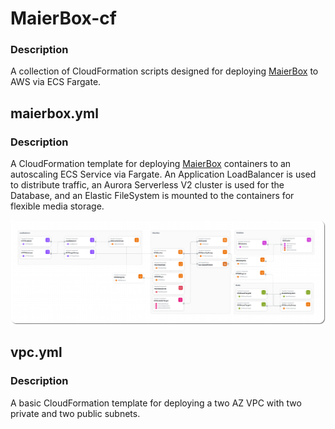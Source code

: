 # MaierBox-cf

### Description
A collection of CloudFormation scripts designed for deploying [MaierBox](https://github.com/retrontology/MaierBox) to AWS via ECS Fargate.

## maierbox.yml
### Description
A CloudFormation template for deploying [MaierBox](https://github.com/retrontology/MaierBox) containers to an autoscaling ECS Service via Fargate. An Application LoadBalancer is used to distribute traffic, an Aurora Serverless V2 cluster is used for the Database, and an Elastic FileSystem is mounted to the containers for flexible media storage.

![MaierBox Diagram](./maierbox.png)

## vpc.yml
### Description
A basic CloudFormation template for deploying a two AZ VPC with two private and two public subnets.
